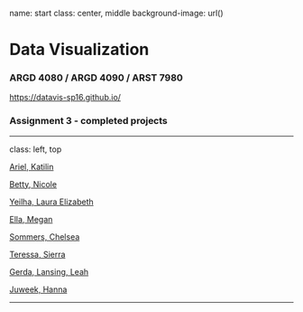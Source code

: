 name: start
class: center, middle
background-image: url()

# Data Visualization
                
### ARGD 4080 / ARGD 4090 / ARST 7980

<https://datavis-sp16.github.io/>

### Assignment 3 - completed projects

---
class: left, top

[Ariel, Katilin](http://www.kaitlineddydesign.com/datavis-assignment-3)

[Betty, Nicole](http://huynhdesigns.portfoliobox.net/)

[Yeilha, Laura Elizabeth](http://www.lauraelizabethmartin.com/chopsticks)

[Ella, Megan](http://msrob.com/data-visualization/)

[Sommers, Chelsea](http://www.chelsealeighjay.com/marty)

[Teressa, Sierra](http://teressaross.com/Ninestars/index.html)

[Gerda, Lansing, Leah](http://bl.ocks.org/winstonandgatsby/raw/e459ac1a34d925110e2a/)

[Juweek, Hanna](http://bl.ocks.org/AdolpheJ/raw/0e3335da1490636ad07d/)
        
---
